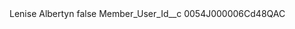 <?xml version="1.0" encoding="UTF-8"?>
<CustomMetadata xmlns="http://soap.sforce.com/2006/04/metadata" xmlns:xsi="http://www.w3.org/2001/XMLSchema-instance" xmlns:xsd="http://www.w3.org/2001/XMLSchema">
    <label>Lenise Albertyn</label>
    <protected>false</protected>
    <values>
        <field>Member_User_Id__c</field>
        <value xsi:type="xsd:string">0054J000006Cd48QAC</value>
    </values>
</CustomMetadata>
